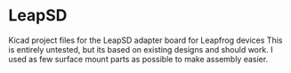 # LeapSD
Kicad project files for the LeapSD adapter board for Leapfrog devices
This is entirely untested, but its based on existing designs and should work. I used as few surface mount parts as possible to make assembly easier.
